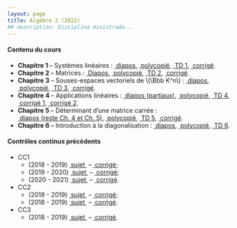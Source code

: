 ```yaml
---
layout: page
title: Algèbre 2 (2022)
## description: Disciplina ministrada...
---
```


<h4> Contenu du cours </h4>
<ul>
<li> <b> Chapitre 1 </b> &ndash; Systèmes linéaires :
<a href="/teachings/avignon/algebre-2-2022/diapos/chap1-diapo.pdf" style="white-space:pre"> diapos</a>,
<a href="/teachings/avignon/algebre-2-2022/poly/chap1.pdf" style="white-space:pre"> polycopié</a>,
<a href="/teachings/avignon/algebre-2-2022/TD/TD1systemes.pdf" style="white-space:pre" target="_blank"> TD 1</a>,
<a href="/teachings/avignon/algebre-2-2022/TD/TD1systemes-corrige.pdf" style="white-space:pre" target="_blank"> corrigé</a>.
</li>
<li> <b> Chapitre 2 </b> &ndash; Matrices :
<a href="/teachings/avignon/algebre-2-2022/diapos/chap2-diapo.pdf" style="white-space:pre"> Diapos</a>,
<a href="/teachings/avignon/algebre-2-2022/poly/chap2.pdf" style="white-space:pre"> polycopié</a>,
<a href="/teachings/avignon/algebre-2-2022/TD/TD2matrices.pdf" style="white-space:pre" target="_blank"> TD 2</a>,
<a href="/teachings/avignon/algebre-2-2022/TD/TD2matrices-corrige.pdf" style="white-space:pre" target="_blank"> corrigé</a>.
</li>
<li> <b> Chapitre 3 </b> &ndash; Souses-espaces vectoriels de \(\Bbb K^n\) :
<a href="/teachings/avignon/algebre-2-2022/diapos/chap3-diapo.pdf" style="white-space:pre"> diapos</a>,
<a href="/teachings/avignon/algebre-2-2022/poly/chap3.pdf" style="white-space:pre"> polycopié</a>,
<a href="/teachings/avignon/algebre-2-2022/TD/TD3sevRn.pdf" style="white-space:pre" target="_blank"> TD 3</a>,
<a href="/teachings/avignon/algebre-2-2022/TD/TD3sevRn-corrige.pdf" style="white-space:pre" target="_blank"> corrigé</a>.
</li>
<li> <b> Chapitre 4 </b> &ndash; Applications linéaires :
<a href="/teachings/avignon/algebre-2-2022/diapos/chap4-diapo.pdf" style="white-space:pre"> diapos (partiaux)</a>,
<a href="/teachings/avignon/algebre-2-2022/poly/chap4.pdf" style="white-space:pre"> polycopié</a>,
<a href="/teachings/avignon/algebre-2-2022/TD/TD4AL.pdf" style="white-space:pre" target="_blank"> TD 4</a>,
<a href="/teachings/avignon/algebre-2-2022/TD/TD4corrige-a-la-main.pdf" style="white-space:pre" target="_blank"> corrigé 1</a>,
<a href="/teachings/avignon/algebre-2-2022/TD/TD4AL-corrige.pdf" style="white-space:pre" target="_blank"> corrigé 2</a>.
</li>
<li> <b> Chapitre 5 </b> &ndash; Déterminant d’une matrice carrée :
<a href="/teachings/avignon/algebre-2-2022/diapos/chap4-5-diapo.pdf" style="white-space:pre"> diapos (reste Ch. 4 et Ch. 5)</a>,
<a href="/teachings/avignon/algebre-2-2022/poly/chap5.pdf" style="white-space:pre"> polycopié</a>,
<a href="/teachings/avignon/algebre-2-2022/TD/TD5det.pdf" style="white-space:pre" target="_blank"> TD 5</a>,
<a href="/teachings/avignon/algebre-2-2022/TD/TD5det-corrige.pdf" style="white-space:pre" target="_blank"> corrigé</a>.
</li>
<li> <b> Chapitre 6 </b> &ndash; Introduction à la diagonalisation :
<a href="/teachings/avignon/algebre-2-2022/diapos/chap6-diapo.pdf" style="white-space:pre"> diapos</a>,
<a href="/teachings/avignon/algebre-2-2022/poly/chap6.pdf" style="white-space:pre"> polycopié</a>,
<a href="/teachings/avignon/algebre-2-2022/TD/TD6diago.pdf" style="white-space:pre" target="_blank"> TD 6</a>.
</li>
</ul>

<h4> Contrôles continus précédents </h4>

<ul>
<li> CC1
      <ul>
      <li> (2018 - 2019) <a href="/teachings/avignon/algebre-2-2022/CC1/CC1-1819.pdf" style="white-space:pre" target="_blank"> sujet </a> &ndash;
      <a href="/teachings/avignon/algebre-2-2022/CC1/CC1-1819-corrige.pdf" style="white-space:pre" target="_blank"> corrigé</a>; </li>
      <li> (2019 - 2020) <a href="/teachings/avignon/algebre-2-2022/CC1/CC1-1920.pdf" style="white-space:pre" target="_blank"> sujet </a> &ndash;
      <a href="/teachings/avignon/algebre-2-2022/CC1/CC1-1920-corrige.pdf" style="white-space:pre" target="_blank"> corrigé</a>; </li>
      <li> (2020 - 2021) <a href="/teachings/avignon/algebre-2-2022/CC1/CC1-2021.pdf" style="white-space:pre" target="_blank"> sujet </a> &ndash;
      <a href="/teachings/avignon/algebre-2-2022/CC1/CC1-2021-correction.pdf" style="white-space:pre" target="_blank"> corrigé</a>. </li>
      </ul> </li>
<li> CC2
      <ul>
      <li> (2018 - 2019) <a href="/teachings/avignon/algebre-2-2022/CC2/CC2-1819.pdf" style="white-space:pre" target="_blank"> sujet </a> &ndash;
      <a href="/teachings/avignon/algebre-2-2022/CC2/CC2-1819-corrige.pdf" style="white-space:pre" target="_blank"> corrigé</a>; </li>
      <li> (2018 - 2019) <a href="/teachings/avignon/algebre-2-2022/CC2/CC2-2021.pdf" style="white-space:pre" target="_blank"> sujet </a> &ndash;
      <a href="/teachings/avignon/algebre-2-2022/CC2/CC2-2021-corrige.pdf" style="white-space:pre" target="_blank"> corrigé</a>. </li>
      </ul> </li>
<li> CC3
      <ul>
      <li> (2018 - 2019) <a href="/teachings/avignon/algebre-2-2022/CC3/CC3-1819.pdf" style="white-space:pre" target="_blank"> sujet </a> &ndash;
      <a href="/teachings/avignon/algebre-2-2022/CC3/CC3-1819-corrige.pdf" style="white-space:pre" target="_blank"> corrigé</a>. </li>
      </ul> </li>
</ul>

<!-- <h4> Notes :  <a href="/teachings/avignon/algebre-2-2022/NOTES_CC1.pdf" style="white-space:pre" target="_blank"> CC1 </a> &ndash; <a href="/teachings/avignon/algebre-2-2022/NOTES_CC2.pdf" style="white-space:pre" target="_blank"> CC2 </a> </h4> -->
